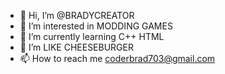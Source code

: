 - 👋 Hi, I’m @BRADYCREATOR
- 👀 I’m interested in MODDING GAMES
- 🌱 I’m currently learning C++ HTML
- 💞️ I’m LIKE CHEESEBURGER
- 📫 How to reach me coderbrad703@gmail.com
